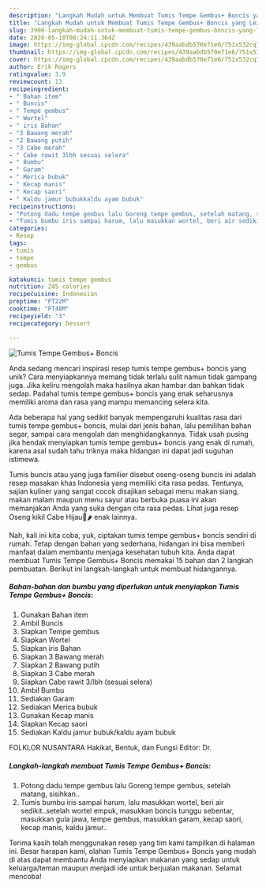 ```yaml
---
description: "Langkah Mudah untuk Membuat Tumis Tempe Gembus+ Boncis yang Lezat"
title: "Langkah Mudah untuk Membuat Tumis Tempe Gembus+ Boncis yang Lezat"
slug: 3990-langkah-mudah-untuk-membuat-tumis-tempe-gembus-boncis-yang-lezat
date: 2020-05-10T00:24:11.364Z
image: https://img-global.cpcdn.com/recipes/439aabdb570e71e6/751x532cq70/tumis-tempe-gembus-boncis-foto-resep-utama.jpg
thumbnail: https://img-global.cpcdn.com/recipes/439aabdb570e71e6/751x532cq70/tumis-tempe-gembus-boncis-foto-resep-utama.jpg
cover: https://img-global.cpcdn.com/recipes/439aabdb570e71e6/751x532cq70/tumis-tempe-gembus-boncis-foto-resep-utama.jpg
author: Erik Rogers
ratingvalue: 3.9
reviewcount: 13
recipeingredient:
- " Bahan item"
- " Buncis"
- " Tempe gembus"
- " Wortel"
- " iris Bahan"
- "3 Bawang merah"
- "2 Bawang putih"
- "3 Cabe merah"
- " Cabe rawit 3lbh sesuai selera"
- " Bumbu"
- " Garam"
- " Merica bubuk"
- " Kecap manis"
- " Kecap saori"
- " Kaldu jamur bubukkaldu ayam bubuk"
recipeinstructions:
- "Potong dadu tempe gembus lalu Goreng tempe gembus, setelah matang, sisihkan.."
- "Tumis bumbu iris sampai harum, lalu masukkan wortel, beri air sedikit..setelah wortel empuk, masukkan boncis tunggu sebentar, masukkan gula jawa, tempe gembus, masukkan garam, kecap saori, kecap manis, kaldu jamur.."
categories:
- Resep
tags:
- tumis
- tempe
- gembus

katakunci: tumis tempe gembus 
nutrition: 245 calories
recipecuisine: Indonesian
preptime: "PT22M"
cooktime: "PT48M"
recipeyield: "3"
recipecategory: Dessert

---
```



![Tumis Tempe Gembus+ Boncis](https://img-global.cpcdn.com/recipes/439aabdb570e71e6/751x532cq70/tumis-tempe-gembus-boncis-foto-resep-utama.jpg)

Anda sedang mencari inspirasi resep tumis tempe gembus+ boncis yang unik? Cara menyiapkannya memang tidak terlalu sulit namun tidak gampang juga. Jika keliru mengolah maka hasilnya akan hambar dan bahkan tidak sedap. Padahal tumis tempe gembus+ boncis yang enak seharusnya memiliki aroma dan rasa yang mampu memancing selera kita.

Ada beberapa hal yang sedikit banyak mempengaruhi kualitas rasa dari tumis tempe gembus+ boncis, mulai dari jenis bahan, lalu pemilihan bahan segar, sampai cara mengolah dan menghidangkannya. Tidak usah pusing jika hendak menyiapkan tumis tempe gembus+ boncis yang enak di rumah, karena asal sudah tahu triknya maka hidangan ini dapat jadi suguhan istimewa.

Tumis buncis atau yang juga familier disebut oseng-oseng buncis ini adalah resep masakan khas Indonesia yang memiliki cita rasa pedas. Tentunya, sajian kuliner yang sangat cocok disajikan sebagai menu makan siang, makan malam maupun menu sayur atau berbuka puasa ini akan memanjakan Anda yang suka dengan cita rasa pedas. Lihat juga resep Oseng kikil Cabe Hijau🍖🌶 enak lainnya.


Nah, kali ini kita coba, yuk, ciptakan tumis tempe gembus+ boncis sendiri di rumah. Tetap dengan bahan yang sederhana, hidangan ini bisa memberi manfaat dalam membantu menjaga kesehatan tubuh kita. Anda dapat membuat Tumis Tempe Gembus+ Boncis memakai 15 bahan dan 2 langkah pembuatan. Berikut ini langkah-langkah untuk membuat hidangannya.

<!--inarticleads1-->

##### Bahan-bahan dan bumbu yang diperlukan untuk menyiapkan Tumis Tempe Gembus+ Boncis:

1. Gunakan  Bahan item
1. Ambil  Buncis
1. Siapkan  Tempe gembus
1. Siapkan  Wortel
1. Siapkan  iris Bahan
1. Siapkan 3 Bawang merah
1. Siapkan 2 Bawang putih
1. Siapkan 3 Cabe merah
1. Siapkan  Cabe rawit 3/lbh (sesuai selera)
1. Ambil  Bumbu
1. Sediakan  Garam
1. Sediakan  Merica bubuk
1. Gunakan  Kecap manis
1. Siapkan  Kecap saori
1. Sediakan  Kaldu jamur bubuk/kaldu ayam bubuk


FOLKLOR NUSANTARA Hakikat, Bentuk, dan Fungsi Editor: Dr. 

<!--inarticleads2-->

##### Langkah-langkah membuat Tumis Tempe Gembus+ Boncis:

1. Potong dadu tempe gembus lalu Goreng tempe gembus, setelah matang, sisihkan..
1. Tumis bumbu iris sampai harum, lalu masukkan wortel, beri air sedikit..setelah wortel empuk, masukkan boncis tunggu sebentar, masukkan gula jawa, tempe gembus, masukkan garam, kecap saori, kecap manis, kaldu jamur..




Terima kasih telah menggunakan resep yang tim kami tampilkan di halaman ini. Besar harapan kami, olahan Tumis Tempe Gembus+ Boncis yang mudah di atas dapat membantu Anda menyiapkan makanan yang sedap untuk keluarga/teman maupun menjadi ide untuk berjualan makanan. Selamat mencoba!

